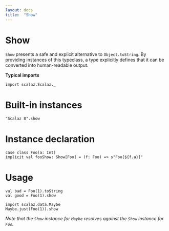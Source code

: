 ```yaml
---
layout: docs
title:  "Show"
---
```


# Show

`Show` presents a safe and explicit alternative to `Object.toString`.
By providing instances of this typeclass, a type explicitly defines that it can be converted into human-readable output.

**Typical imports**

```tut:silent
import scalaz.Scalaz._
```

# Built-in instances

```tut
"Scalaz 8".show
```

# Instance declaration

```tut
case class Foo(a: Int)
implicit val fooShow: Show[Foo] = (f: Foo) => s"Foo[${f.a}]"
```

# Usage

```tut
val bad = Foo(1).toString
val good = Foo(1).show

import scalaz.data.Maybe
Maybe.just(Foo(1)).show
```

*Note that the `Show` instance for `Maybe` resolves against the `Show` instance for `Foo`.*
